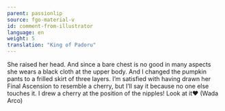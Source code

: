 ```yaml
---
parent: passionlip
source: fgo-material-v
id: comment-from-illustrator
language: en
weight: 5
translation: "King of Padoru"
---
```


She raised her head. And since a bare chest is no good in many aspects she wears a black cloth at the upper body. And I changed the pumpkin pants to a frilled skirt of three layers. I’m satisfied with having drawn her Final Ascension to resemble a cherry, but I’ll say it because no one else touches it. I drew a cherry at the position of the nipples! Look at it❤ (Wada Arco)
